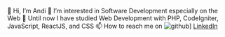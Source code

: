👋 Hi, I’m Andi
👀 I’m interested in Software Development especially on the Web
🌱 Until now I have studied Web Development with PHP, CodeIgniter, JavaScript, ReactJS, and CSS
📫 How to reach me on
![github](https://img.shields.io/badge/GitHub-000000?style=for-the-badge&logo=GitHub&logoColor=white)]
<a href="https://www.linkedin.com/in/andi-paris-b-871960141/" target="_blank">LinkedIn</a>
<!-- <a href="https://www.instagram.com/andi_paris_bachtiar/" target="_blank">Instagram</a> and -->
<!-- <a href="https://twitter.com/<USERNAME_ANDA>" target="_blank">Twitter</a>, -->
<!-- <a href="https://medium.com/@<USERNAME_ANDA>" target="_blank">Medium</a> -->

<!---
andiparis/andiparis is a ✨ special ✨ repository because its `README.md` (this file) appears on your GitHub profile.
You can click the Preview link to take a look at your changes.
--->
